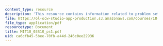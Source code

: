 ```yaml
---
content_type: resource
description: 'This resource contains information related to problem set 1. '
file: https://ol-ocw-studio-app-production.s3.amazonaws.com/courses/18-03-differential-equations-spring-2010/ca6cfb455bee70fba44d246c0ee22936_MIT18_03S10_ps1.pdf
file_type: application/pdf
resourcetype: Document
title: MIT18_03S10_ps1.pdf
uid: ca6cfb45-5bee-70fb-a44d-246c0ee22936
---
```

